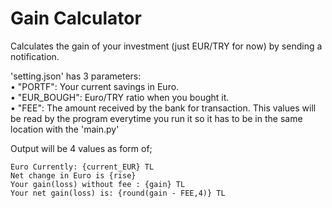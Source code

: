 # Gain Calculator
Calculates the gain of your investment (just EUR/TRY for now) by sending a notification.

'setting.json' has 3 parameters:  
• "PORTF": Your current savings in Euro.  
• "EUR_BOUGH": Euro/TRY ratio when you bought it.  
• "FEE": The amount received by the bank for transaction. 
This values will be read by the program everytime you run it so it has to be in the same location with the 'main.py'
 
Output will be 4 values as form of;

    Euro Currently: {current_EUR} TL  
    Net change in Euro is {rise}  
    Your gain(loss) without fee : {gain} TL  
    Your net gain(loss) is: {round(gain - FEE,4)} TL  


